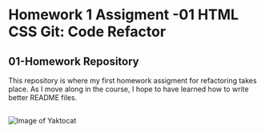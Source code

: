# Homework 1 Assigment -01 HTML CSS Git: Code Refactor

## 01-Homework Repository

This repository is where my first homework assigment for refactoring takes place. As I move along in the course, I hope to have learned how to write better README files.

## 
![Image of Yaktocat](https://github.com/robertsantos-dfw/01-Homework/images/capture.png)
